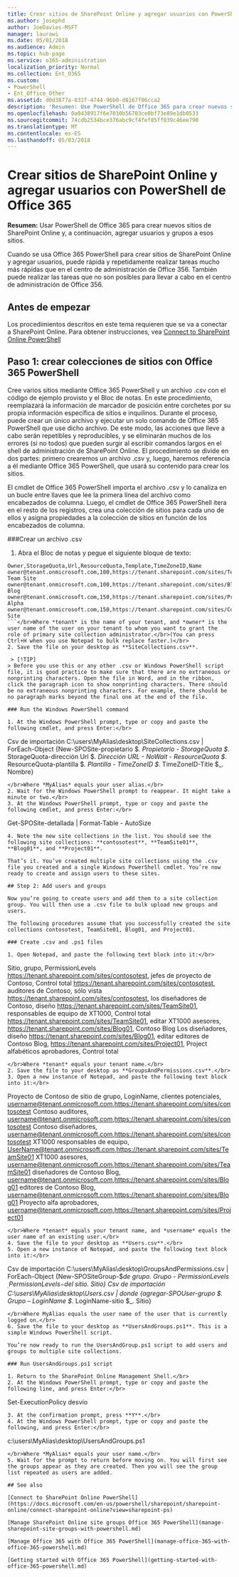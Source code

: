 ```yaml
---
title: Crear sitios de SharePoint Online y agregar usuarios con PowerShell de Office 365
ms.author: josephd
author: JoeDavies-MSFT
manager: laurawi
ms.date: 05/01/2018
ms.audience: Admin
ms.topic: hub-page
ms.service: o365-administration
localization_priority: Normal
ms.collection: Ent_O365
ms.custom:
- PowerShell
- Ent_Office_Other
ms.assetid: d0d3877a-831f-4744-96b0-d8167f06cca2
description: 'Resumen: Use PowerShell de Office 365 para crear nuevos sitios de SharePoint Online y, a continuación, agregar usuarios y grupos a esos sitios.'
ms.openlocfilehash: 0a0438917f6e7010b56703ce0bf73e89e1db0533
ms.sourcegitcommit: 74cdb2534bce376abc9cf4fef85ff039c46ee790
ms.translationtype: MT
ms.contentlocale: es-ES
ms.lasthandoff: 05/03/2018
---
```

# <a name="create-sharepoint-online-sites-and-add-users-with-office-365-powershell"></a>Crear sitios de SharePoint Online y agregar usuarios con PowerShell de Office 365

 **Resumen:** Usar PowerShell de Office 365 para crear nuevos sitios de SharePoint Online y, a continuación, agregar usuarios y grupos a esos sitios.

Cuando se usa Office 365 PowerShell para crear sitios de SharePoint Online y agregar usuarios, puede rápida y repetidamente realizar tareas mucho más rápidas que en el centro de administración de Office 356. También puede realizar las tareas que no son posibles para llevar a cabo en el centro de administración de Office 356. 

## <a name="before-you-begin"></a>Antes de empezar

Los procedimientos descritos en este tema requieren que se va a conectar a SharePoint Online. Para obtener instrucciones, vea [Connect to SharePoint Online PowerShell](https://docs.microsoft.com/en-us/powershell/sharepoint/sharepoint-online/connect-sharepoint-online?view=sharepoint-ps)

## <a name="step-1-create-new-site-collections-using-office-365-powershell"></a>Paso 1: crear colecciones de sitios con Office 365 PowerShell

Cree varios sitios mediante Office 365 PowerShell y un archivo .csv con el código de ejemplo provisto y el Bloc de notas. En este procedimiento, reemplazará la información de marcador de posición entre corchetes por su propia información específica de sitios e inquilinos. Durante el proceso, puede crear un único archivo y ejecutar un solo comando de Office 365 PowerShell que use dicho archivo. De este modo, las acciones que lleve a cabo serán repetibles y reproducibles, y se eliminarán muchos de los errores (si no todos) que pueden surgir al escribir comandos largos en el shell de administración de SharePoint Online. El procedimiento se divide en dos partes: primero crearemos un archivo .csv y, luego, haremos referencia a él mediante Office 365 PowerShell, que usará su contenido para crear los sitios.

El cmdlet de Office 365 PowerShell importa el archivo .csv y lo canaliza en un bucle entre llaves que lee la primera línea del archivo como encabezados de columna. Luego, el cmdlet de Office 365 PowerShell itera en el resto de los registros, crea una colección de sitios para cada uno de ellos y asigna propiedades a la colección de sitios en función de los encabezados de columna.

###<a name="create-a-csv-file"></a>Crear un archivo .csv

1. Abra el Bloc de notas y pegue el siguiente bloque de texto:</br>
```
Owner,StorageQuota,Url,ResourceQuota,Template,TimeZoneID,Name
owner@tenant.onmicrosoft.com,100,https://tenant.sharepoint.com/sites/TeamSite01,25,EHS#1,10,Contoso Team Site
owner@tenant.onmicrosoft.com,100,https://tenant.sharepoint.com/sites/Blog01,25,BLOG#0,10,Contoso Blog
owner@tenant.onmicrosoft.com,150,https://tenant.sharepoint.com/sites/Project01,25,PROJECTSITE#0,10,Project Alpha
owner@tenant.onmicrosoft.com,150,https://tenant.sharepoint.com/sites/Community01,25,COMMUNITY#0,10,Community Site
```</br>Where *tenant* is the name of your tenant, and *owner* is the user name of the user on your tenant to whom you want to grant the role of primary site collection administrator.</br>(You can press Ctrl+H when you use Notepad to bulk replace faster.)</br>
2. Save the file on your desktop as **SiteCollections.csv**.

 > [!TIP]
> Before you use this or any other .csv or Windows PowerShell script file, it is good practice to make sure that there are no extraneous or nonprinting characters. Open the file in Word, and in the ribbon, click the paragraph icon to show nonprinting characters. There should be no extraneous nonprinting characters. For example, there should be no paragraph marks beyond the final one at the end of the file.

### Run the Windows PowerShell command

1. At the Windows PowerShell prompt, type or copy and paste the following cmdlet, and press Enter:</br>
```
Csv de importación C:\users\MyAlias\desktop\SiteCollections.csv | ForEach-Object {New-SPOSite-propietario $_. Propietario - StorageQuota $_. StorageQuota-dirección Url $_. Dirección URL - NoWait - ResourceQuota $_. ResourceQuota-plantilla $_. Plantilla - TimeZoneID $_. TimeZoneID-Title $_. Nombre}
```
</br>Where *MyAlias* equals your user alias.</br>
2. Wait for the Windows PowerShell prompt to reappear. It might take a minute or two.</br>
3. At the Windows PowerShell prompt, type or copy and paste the following cmdlet, and press Enter:</br>
```
Get-SPOSite-detallada | Format-Table - AutoSize
```</br>
4. Note the new site collections in the list. You should see the following site collections: **contosotest**, **TeamSite01**, **Blog01**, and **Project01**.

That’s it. You’ve created multiple site collections using the .csv file you created and a single Windows PowerShell cmdlet. You’re now ready to create and assign users to these sites.

## Step 2: Add users and groups

Now you’re going to create users and add them to a site collection group. You will then use a .csv file to bulk upload new groups and users.

The following procedures assume that you successfully created the site collections contosotest, TeamSite01, Blog01, and Project01.

### Create .csv and .ps1 files

1. Open Notepad, and paste the following text block into it:</br>
```
Sitio, grupo, PermissionLevels https://tenant.sharepoint.com/sites/contosotest, jefes de proyecto de Contoso, Control total https://tenant.sharepoint.com/sites/contosotest, auditores de Contoso, sólo vista https://tenant.sharepoint.com/sites/contosotest, los diseñadores de Contoso, diseño https://tenant.sharepoint.com/sites/TeamSite01, responsables de equipo de XT1000, Control total https://tenant.sharepoint.com/sites/TeamSite01, editar XT1000 asesores, https://tenant.sharepoint.com/sites/Blog01, Contoso Blog Los diseñadores, diseño https://tenant.sharepoint.com/sites/Blog01, editar editores de Contoso Blog, https://tenant.sharepoint.com/sites/Project01, Project alfabéticos aprobadores, Control total
```
</br>Where *tenant* equals your tenant name.</br>
2. Save the file to your desktop as **GroupsAndPermissions.csv**.</br>
3. Open a new instance of Notepad, and paste the following text block into it:</br>
```
Proyecto de Contoso de sitio de grupo, LoginName, clientes potenciales, username@tenant.onmicrosoft.com,https://tenant.sharepoint.com/sites/contosotest Contoso auditores, username@tenant.onmicrosoft.com,https://tenant.sharepoint.com/sites/contosotest Contoso diseñadores, username@tenant.onmicrosoft.com,https://tenant.sharepoint.com/sites/contosotest XT1000 responsables de equipo, UserName@tenant.onmicrosoft.com,https://tenant.sharepoint.com/sites/TeamSite01 XT1000 asesores, username@tenant.onmicrosoft.com,https://tenant.sharepoint.com/sites/TeamSite01 diseñadores de Contoso Blog, username@tenant.onmicrosoft.com,https://tenant.sharepoint.com/sites/Blog01 editores de Contoso Blog, username@tenant.onmicrosoft.com,https://tenant.sharepoint.com/sites/Blog01 Proyecto alfa aprobadores, username@tenant.onmicrosoft.com,https://tenant.sharepoint.com/sites/Project01
```
</br>Where *tenant* equals your tenant name, and *username* equals the user name of an existing user.</br>
4. Save the file to your desktop as **Users.csv**.</br>
5. Open a new instance of Notepad, and paste the following text block into it:</br>
```
Csv de importación C:\users\MyAlias\desktop\GroupsAndPermissions.csv | ForEach-Object {New-SPOSiteGroup-$_de grupo. Grupo - PermissionLevels $_. PermissionLevels-$_del sitio. Sitio} Csv de importación C:\users\MyAlias\desktop\Users.csv | donde {agregar-SPOUser-grupo $_. Grupo – LoginName $_. LoginName-sitio $_. Sitio}
```
</br>Where MyAlias equals the user name of the user that is currently logged on.</br>
6. Save the file to your desktop as **UsersAndGroups.ps1**. This is a simple Windows PowerShell script.

You’re now ready to run the UsersAndGroup.ps1 script to add users and groups to multiple site collections.

### Run UsersAndGroups.ps1 script

1. Return to the SharePoint Online Management Shell.</br>
2. At the Windows PowerShell prompt, type or copy and paste the following line, and press Enter:</br>
```
Set-ExecutionPolicy desvío
```</br>
3. At the confirmation prompt, press **Y**.</br>
4. At the Windows PowerShell prompt, type or copy and paste the following, and press Enter:</br>
```
c:\users\MyAlias\desktop\UsersAndGroups.ps1
```
</br>Where *MyAlias* equals your user name.</br>
5. Wait for the prompt to return before moving on. You will first see the groups appear as they are created. Then you will see the group list repeated as users are added.

## See also

[Connect to SharePoint Online PowerShell](https://docs.microsoft.com/en-us/powershell/sharepoint/sharepoint-online/connect-sharepoint-online?view=sharepoint-ps)

[Manage SharePoint Online site groups Office 365 PowerShell](manage-sharepoint-site-groups-with-powershell.md)

[Manage Office 365 with Office 365 PowerShell](manage-office-365-with-office-365-powershell.md)
  
[Getting started with Office 365 PowerShell](getting-started-with-office-365-powershell.md)

